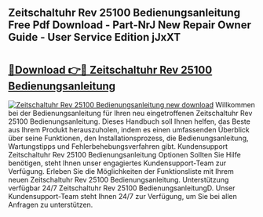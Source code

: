 ## Zeitschaltuhr Rev 25100 Bedienungsanleitung Free Pdf Download - Part-NrJ New Repair Owner Guide - User Service Edition jJxXT

# <h2><a href="http://df0mqe.blite.top/?on=Zeitschaltuhr+Rev+25100+Bedienungsanleitung">🔗Download 👉🔴 Zeitschaltuhr Rev 25100 Bedienungsanleitung</a></h2>

[![Zeitschaltuhr Rev 25100 Bedienungsanleitung new download](https://i.imgur.com/lujVjoI.png)](http://df0mqe.blite.top/?on=Zeitschaltuhr+Rev+25100+Bedienungsanleitung)
Willkommen bei der Bedienungsanleitung für Ihren neu eingetroffenen Zeitschaltuhr Rev 25100 Bedienungsanleitung. Dieses Handbuch soll Ihnen helfen, das Beste aus Ihrem Produkt herauszuholen, indem es einen umfassenden Überblick über seine Funktionen, den Installationsprozess, die Bedienungsanleitung, Wartungstipps und Fehlerbehebungsverfahren gibt. Kundensupport Zeitschaltuhr Rev 25100 Bedienungsanleitung Optionen Sollten Sie Hilfe benötigen, steht Ihnen unser engagiertes Kundensupport-Team zur Verfügung. Erleben Sie die Möglichkeiten der Funktionsliste mit Ihrem neuen Zeitschaltuhr Rev 25100 Bedienungsanleitung. Unterstützung verfügbar 24/7 Zeitschaltuhr Rev 25100 BedienungsanleitungD. Unser Kundensupport-Team steht Ihnen 24/7 zur Verfügung, um Sie bei allen Anfragen zu unterstützen.
